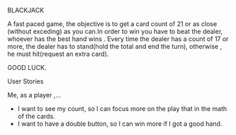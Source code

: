BLACKJACK 

A fast paced game, the objective is to get a card count of 21 or as close (without exceding) as you can.In order to win you have to beat the dealer, whoever has the best hand wins . Every time the dealer has a count of 17 or more, the dealer has to stand(hold the total and end the turn), otherwise , he must hit(request an extra card).

GOOD LUCK.

User Stories

Me, as a player ,...
* I want to see my count, so I can focus more on the play that in the math of the cards.
* I want to have a double button, so I can win more if I got a good hand.

